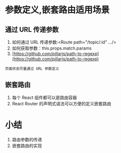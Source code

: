 # 参数定义,嵌套路由适用场景
## 通过 URL 传递参数
1. 如何通过 URL 传递参数:<Route path="/topic/:id" .../>
2. 如何获取参数：this.props.match.params
3. [https://github.com/pillarjs/path-to-regexp](https://github.com/pillarjs/path-to-regexp)

`页面状态尽量通过 URL 参数定义`

## 嵌套路由
1. 每个 React 组件都可以是路由容器
2. React Router 的声明式语法可以方便的定义嵌套路由

# 小结
1. 路由参数的传递
2. 嵌套路由的实现
